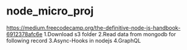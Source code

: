 # node_micro_proj
https://medium.freecodecamp.org/the-definitive-node-js-handbook-6912378afc6e
1.Download s3 folder
2.Read data from mongodb for following record
3.Async-Hooks in nodejs
4.GraphQL